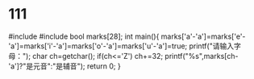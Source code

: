 # 111
#include <iostream>
#include <cstdio>
bool marks[28];
int main(){
    marks['a'-'a']=marks['e'-'a']=marks['i'-'a']=marks['o'-'a']=marks['u'-'a']=true;
    printf("请输入字母：");
    char ch=getchar();
    if(ch<='Z') ch+=32;
    printf("%s",marks[ch-'a']?"是元音":"是辅音");
    return 0;
}
